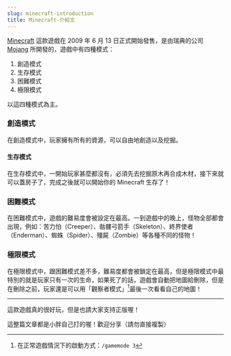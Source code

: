 ```yaml
---
slug: minecraft-introduction
title: Minecraft-介紹文
---
```

[Minecraft](https://www.minecraft.net/) 這款遊戲在 2009 年 6 月 13 日正式開始發售，是由瑞典的公司 [Mojang](https://www.mojang.com/) 所開發的，遊戲中有四種模式：

1. 創造模式
2. 生存模式
3. 困難模式
4. 極限模式

以這四種模式為主。

<!-- truncate -->
### 創造模式

在創造模式中，玩家擁有所有的資源，可以自由地創造以及挖掘。

#### 生存模式

在生存模式中，一開始玩家甚麼都沒有，必須先去挖掘原木再合成木材，接下來就可以蓋房子了，完成之後就可以開始你的 Minecraft 生存了！

### 困難模式

在困難模式中，遊戲的難易度會被設定在最高。一到遊戲中的晚上，怪物全部都會出現，例如：苦力怕（Creeper）、骷髏弓箭手（Skeleton）、終界使者（Enderman）、蜘蛛（Spider）、殭屍（Zombie）等各種不同的怪物！

### 極限模式

在極限模式中，跟困難模式差不多，難易度都會被鎖定在最高，但是極限模式中最特別的就是玩家只有一次的生命，如果死了的話，遊戲會自動把地圖給刪除，但是在刪除之前，玩家還是可以用「觀察者模式」[^1]最後一次看看自己的地圖！

---

這款遊戲真的很好玩，但是也請大家支持正版喔！

這整篇文章都是小胖自己打的喔！歡迎分享（請勿直接複製）

[^1]: 在正常遊戲情況下的啟動方式：`/gamemode 3`
